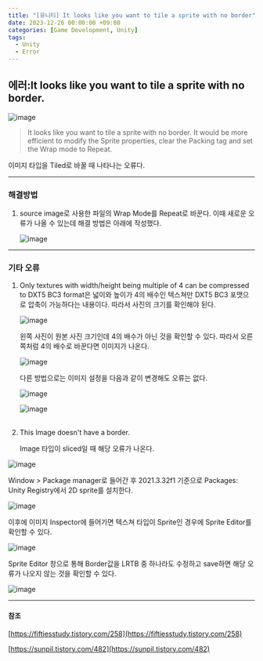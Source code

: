 ```yaml
---
title: "[유니티] It looks like you want to tile a sprite with no border"
date: 2023-12-26 00:00:00 +09:00
categories: [Game Development, Unity]
tags:
  - Unity
  - Error
---
```


## **에러:It looks like you want to tile a sprite with no border.**

![image](https://github.com/doyeonghyun/doyeonghyun.github.io/assets/68155575/e3b39850-7321-4239-9d90-7bafeac4add3)

>It looks like you want to tile a sprite with no border.
>It would be more efficient to modify the Sprite properties,
>clear the Packing tag and set the Wrap mode to Repeat.

이미지 타입을 Tiled로 바꿀 때 나타나는 오류다.

***

### 해결방법

1. source image로 사용한 파일의 Wrap Mode를 Repeat로 바꾼다. 이때 새로운 오류가 나올 수 있는데 해결 방법은 아래에 작성했다. 
  
   ![image](https://github.com/doyeonghyun/doyeonghyun.github.io/assets/68155575/1755c84e-6198-4fd9-b21b-c9a79a1809c1)

***

### 기타 오류


1. Only textures with width/height being multiple of 4 can be compressed to DXT5 BC3 format은 넓이와 높이가 4의 배수인 텍스쳐만 DXT5 BC3 포맷으로 압축이 가능하다는 내용이다. 따라서 사진의 크기를 확인해야 된다.

   ![image](https://github.com/doyeonghyun/doyeonghyun.github.io/assets/68155575/1746bbab-09b1-4273-8332-b5f6121e7b79)

   왼쪽 사진이 원본 사진 크기인데 4의 배수가 아닌 것을 확인할 수 있다. 따라서 오른쪽처럼 4의 배수로 바꾼다면 이미지가 나온다.

   ![image](https://github.com/doyeonghyun/doyeonghyun.github.io/assets/68155575/aff55bc1-8417-40b9-af7f-acfbfc82e70e)

   다른 방법으로는 이미지 설정을 다음과 같이 변경해도 오류는 없다.

   ![image](https://github.com/doyeonghyun/doyeonghyun.github.io/assets/68155575/f35df55e-6cf0-49cd-a05e-d802962764a5)

   ![image](https://github.com/doyeonghyun/doyeonghyun.github.io/assets/68155575/f74881c9-e911-4aec-b824-de0d6fa4e813)
<br/><br/>

2. This Image doesn't have a border.

   Image 타입이 sliced일 때 해당 오류가 나온다.

  ![image](https://github.com/doyeonghyun/doyeonghyun.github.io/assets/68155575/ea307651-f381-4256-8b55-ecb4f6d437f8)
   
   Window > Package manager로 들어간 후 2021.3.32f1 기준으로 Packages: Unity Registry에서 2D sprite를 설치한다.

   ![image](https://github.com/doyeonghyun/doyeonghyun.github.io/assets/68155575/ce9a88c7-6446-4411-ac4d-1fd7f9f92a98)

   이후에 이미지 Inspector에 들어가면 텍스쳐 타입이 Sprite인 경우에 Sprite Editor를 확인할 수 있다.

   ![image](https://github.com/doyeonghyun/doyeonghyun.github.io/assets/68155575/15546b5b-0bc1-4a1a-a28c-5ef525a4f9ca)

   Sprite Editor 창으로 통해 Border값을 LRTB 중 하나라도 수정하고 save하면 해당 오류가 나오지 않는 것을 확인할 수 있다.

   ![image](https://github.com/doyeonghyun/doyeonghyun.github.io/assets/68155575/59182b7f-85fd-4477-bb98-dd2a46d7f401)


***

#### 참조
[https://fiftiesstudy.tistory.com/258](https://fiftiesstudy.tistory.com/258)

[https://sunpil.tistory.com/482](https://sunpil.tistory.com/482)
